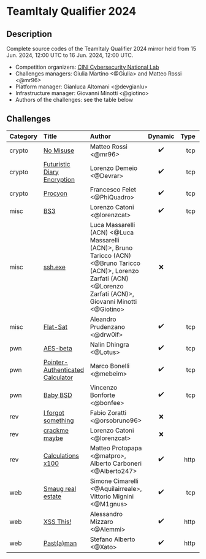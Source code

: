 # TeamItaly Qualifier 2024

## Description

Complete source codes of the TeamItaly Qualifier 2024 mirror held from 15 Jun. 2024, 12:00 UTC to 16 Jun. 2024, 12:00 UTC.

- Competition organizers: [CINI Cybersecurity National Lab](https://cybersecnatlab.it/)
- Challenges managers: Giulia Martino <@Giulia> and Matteo Rossi <@mr96>
- Platform manager: Gianluca Altomani <@devgianlu>
- Infrastructure manager: Giovanni Minotti <@giotino>
- Authors of the challenges: see the table below

## Challenges

| Category | Title                                     | Author                                                                                                                                                                  | Dynamic            | Type  | Url                                               | Port  |
| :------- | :---------------------------------------- | :---------------------------------------------------------------------------------------------------------------------------------------------------------------------- | :----------------: | ----: | ------------------------------------------------: | :---: |
| crypto   | [No Misuse](crypto01)                     | Matteo Rossi <@mr96>                                                                                                                                                    | :heavy_check_mark: | tcp   | nomisuse.challs.external.open.ecsc2024.it         | 38319 |
| crypto   | [Futuristic Diary Encryption](crypto02)   | Lorenzo Demeio <@Devrar>                                                                                                                                                | :heavy_check_mark: | tcp   | encrypteddiary.challs.external.open.ecsc2024.it   | 38312 |
| crypto   | [Procyon](crypto03)                       | Francesco Felet <@PhiQuadro>                                                                                                                                            | :heavy_check_mark: | tcp   | procyon.challs.external.open.ecsc2024.it          | 38313 |
| misc     | [BS3](misc01)                             | Lorenzo Catoni <@lorenzcat>                                                                                                                                             | :heavy_check_mark: | tcp   | bs3.challs.external.open.ecsc2024.it              | 38315 |
| misc     | [ssh.exe](misc02)                         | Luca Massarelli (ACN) <@Luca Massarelli (ACN)>, Bruno Taricco (ACN) <@Bruno Taricco (ACN)>, Lorenzo Zarfati (ACN) <@Lorenzo Zarfati (ACN)>, Giovanni Minotti <@Giotino> | :x:                |       |                                                   |       |
| misc     | [Flat-Sat](misc03)                        | Aleandro Prudenzano <@drw0if>                                                                                                                                           | :heavy_check_mark: | tcp   | flatsat.challs.external.open.ecsc2024.it          | 38316 |
| pwn      | [AES-beta](pwn01)                         | Nalin Dhingra <@Lotus>                                                                                                                                                  | :heavy_check_mark: | tcp   | aesbeta.challs.external.open.ecsc2024.it          | 38310 |
| pwn      | [Pointer-Authenticated Calculator](pwn02) | Marco Bonelli <@mebeim>                                                                                                                                                 | :heavy_check_mark: | tcp   | pac.challs.external.open.ecsc2024.it              | 38311 |
| pwn      | [Baby BSD](pwn03)                         | Vincenzo Bonforte <@bonfee>                                                                                                                                             | :heavy_check_mark: | tcp   | babybsd.challs.external.open.ecsc2024.it          | 38318 |
| rev      | [I forgot something](rev01)               | Fabio Zoratti <@orsobruno96>                                                                                                                                            | :x:                |       |                                                   |       |
| rev      | [crackme maybe](rev02)                    | Lorenzo Catoni <@lorenzcat>                                                                                                                                             | :x:                |       |                                                   |       |
| rev      | [Calculations x100](rev03)                | Matteo Protopapa <@matpro>, Alberto Carboneri <@Alberto247>                                                                                                             | :heavy_check_mark: | http  | calculationsx100.challs.external.open.ecsc2024.it | 38314 |
| web      | [Smaug real estate](web01)                | Simone Cimarelli <@Aquilairreale>, Vittorio Mignini <@M1gnus>                                                                                                           | :heavy_check_mark: | tcp   | smaug.challs.external.open.ecsc2024.it            | 38317 |
| web      | [XSS This!](web02)                        | Alessandro Mizzaro <@Alemmi>                                                                                                                                            | :heavy_check_mark: | http  | xssthis.challs.external.open.ecsc2024.it          | 443   |
| web      | [Past(a)man](web03)                       | Stefano Alberto <@Xato>                                                                                                                                                 | :heavy_check_mark: | http  | pastaman.challs.external.open.ecsc2024.it         | 80    |
